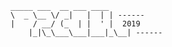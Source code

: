 
	_____ ___  __ ___ ____
	\  _ \__ \/ _|   |  | | ------
	|    / __/ (_  | |  ' |  2019
        |_|\_\___\___|___|_\__| ------
